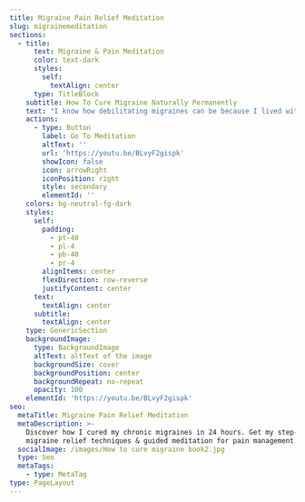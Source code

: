 ```yaml
---
title: Migraine Pain Relief Meditation
slug: migrainemeditation
sections:
  - title:
      text: Migraine & Pain Meditation
      color: text-dark
      styles:
        self:
          textAlign: center
      type: TitleBlock
    subtitle: How To Cure Migraine Naturally Permanently
    text: "I know how debilitating migraines can be because I lived with them for nearly 20 years. But everything changed when discovered a natural method that cured my migraine permanently. Within just 24 hours, my chronic migraine was completely gone.\n\nIn my book, The Migraine Miracle: How I Cured My 20-Year Severe Pain in Just 24 Hours, I share the step-by-step migraine relief techniques that helped me achieve long lasting migraine relief.\n\nThis is a guided migraine pain [meditation](https://youtu.be/BLvyF2gispk). It is designed to help you manage migraine, headaches, tension and any other health conditions.  \_Listen to this migraine relief music whenever you feel pain, or sense an attach is coming.\n\nFor a complete guide on how to cure migraines naturally, please refer to my book on Amazon: The Migraine Miracle - How I Cured My 20-Year Severe Pain in Just 24 Hours.\n"
    actions:
      - type: Button
        label: Go To Meditation
        altText: ''
        url: 'https://youtu.be/BLvyF2gispk'
        showIcon: false
        icon: arrowRight
        iconPosition: right
        style: secondary
        elementId: ''
    colors: bg-neutral-fg-dark
    styles:
      self:
        padding:
          - pt-40
          - pl-4
          - pb-40
          - pr-4
        alignItems: center
        flexDirection: row-reverse
        justifyContent: center
      text:
        textAlign: center
      subtitle:
        textAlign: center
    type: GenericSection
    backgroundImage:
      type: BackgroundImage
      altText: altText of the image
      backgroundSize: cover
      backgroundPosition: center
      backgroundRepeat: no-repeat
      opacity: 100
    elementId: 'https://youtu.be/BLvyF2gispk'
seo:
  metaTitle: Migraine Pain Relief Meditation
  metaDescription: >-
    Discover how I cured my chronic migraines in 24 hours. Get my step-by-step
    migraine relief techniques & guided meditation for pain management.
  socialImage: /images/How to cure migraine book2.jpg
  type: Seo
  metaTags:
    - type: MetaTag
type: PageLayout
---
```

